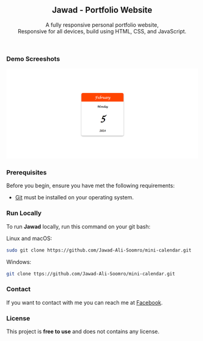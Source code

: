 <div align="center">

  <br />
  <br />

  <h2 align="center">Jawad - Portfolio Website</h2>

A fully responsive personal portfolio website, <br />Responsive for all devices, build using HTML, CSS, and JavaScript.

</div>

<br />

### Demo Screeshots

![Mini Calendar Desktop Demo](./pic-1.png "Desktop Demo")

### Prerequisites

Before you begin, ensure you have met the following requirements:

- [Git](https://git-scm.com/downloads "Download Git") must be installed on your operating system.

### Run Locally

To run **Jawad** locally, run this command on your git bash:

Linux and macOS:

```bash
sudo git clone https://github.com/Jawad-Ali-Soomro/mini-calendar.git
```

Windows:

```bash
git clone ttps://github.com/Jawad-Ali-Soomro/mini-calendar.git
```

### Contact

If you want to contact with me you can reach me at [Facebook](https://web.facebook.com/profile.php?id=61555939091809).

### License

This project is **free to use** and does not contains any license.
